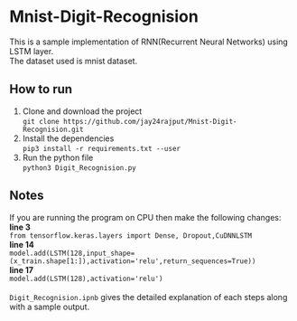 # Mnist-Digit-Recognision<br>
This is a sample implementation of RNN(Recurrent Neural Networks) using LSTM layer.<br>
The dataset used is mnist dataset.<br>
## How to run
1. Clone and download the project<br>
```git clone https://github.com/jay24rajput/Mnist-Digit-Recognision.git``` <br>
2. Install the dependencies <br>
```pip3 install -r requirements.txt --user```
3. Run the python file <br>
```python3 Digit_Recognision.py``` 
## Notes
If you are running the program on CPU then make the following changes:<br>
**line 3**<br>
```from tensorflow.keras.layers import Dense, Dropout,CuDNNLSTM``` <br>
**line 14**<br>
```model.add(LSTM(128,input_shape=(x_train.shape[1:]),activation='relu',return_sequences=True))``` <br>
**line 17** <br>
```model.add(LSTM(128),activation='relu')``` <br><br>
```Digit_Recognision.ipnb``` gives the detailed explanation of each steps along with a sample output. 
